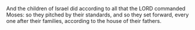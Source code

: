 And the children of Israel did according to all that the LORD commanded Moses: so they pitched by their standards, and so they set forward, every one after their families, according to the house of their fathers.
